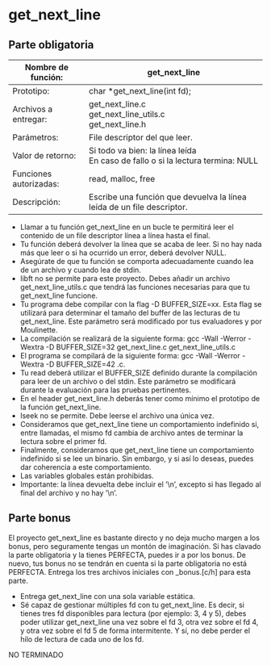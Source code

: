 # get_next_line

## Parte obligatoria

<div align="center">
 
| Nombre de función: | get_next_line |
|--------------------|---------------|
| Prototipo: | char *get_next_line(int fd); |
| Archivos a entregar: | get_next_line.c </br> get_next_line_utils.c </br> get_next_line.h |
| Parámetros: | File descriptor del que leer. |
| Valor de retorno: | Si todo va bien: la línea leída </br> En caso de fallo o si la lectura termina: NULL |
| Funciones autorizadas: | read, malloc, free |
| Descripción: | Escribe una función que devuelva la línea leída de un file descriptor. |

</div>

- Llamar a tu función get_next_line en un bucle te permitirá leer el contenido de
un file descriptor línea a línea hasta el final.
- Tu función deberá devolver la línea que se acaba de leer. Si no hay nada más que
leer o si ha ocurrido un error, deberá devolver NULL.
- Asegúrate de que tu función se comporta adecuadamente cuando lea de un archivo
y cuando lea de stdin.
- libft no se permite para este proyecto. Debes añadir un archivo get_next_line_utils.c
que tendrá las funciones necesarias para que tu get_next_line funcione.
- Tu programa debe compilar con la flag -D BUFFER_SIZE=xx. Esta flag se utilizará
para determinar el tamaño del buffer de las lecturas de tu get_next_line. Este
parámetro será modificado por tus evaluadores y por Moulinette.
- La compilación se realizará de la siguiente forma: gcc -Wall -Werror -Wextra -D
BUFFER_SIZE=32 get_next_line.c get_next_line_utils.c
- El programa se compilará de la siguiente forma:
gcc -Wall -Werror -Wextra -D BUFFER_SIZE=42 <archivos>.c.
- Tu read deberá utilizar el BUFFER_SIZE definido durante la compilación para leer
de un archivo o del stdin. Este parámetro se modificará durante la evaluación para
las pruebas pertinentes.
- En el header get_next_line.h deberás tener como mínimo el prototipo de la función get_next_line.
- lseek no se permite. Debe leerse el archivo una única vez.
- Consideramos que get_next_line tiene un comportamiento indefinido si, entre
llamadas, el mismo fd cambia de archivo antes de terminar la lectura sobre el
primer fd.
- Finalmente, consideramos que get_next_line tiene un comportamiento indefinido
si se lee un binario. Sin embargo, y si así lo deseas, puedes dar coherencia a este
comportamiento.
- Las variables globales están prohibidas.
- Importante: la línea devuelta debe incluir el ’\n’, excepto si has llegado al final del
archivo y no hay ’\n’.

## Parte bonus
El proyecto get_next_line es bastante directo y no deja mucho margen a los bonus,
pero seguramente tengas un montón de imaginación. Si has clavado la parte obligatoria
y la tienes PERFECTA, puedes ir a por los bonus. De nuevo, tus bonus no se tendrán en
cuenta si la parte obligatoria no está PERFECTA.
Entrega los tres archivos iniciales con _bonus.[c/h] para esta parte.
- Entrega get_next_line con una sola variable estática.
- Sé capaz de gestionar múltiples fd con tu get_next_line. Es decir, si tienes tres fd
disponibles para lectura (por ejemplo: 3, 4 y 5), debes poder utilizar get_next_line
una vez sobre el fd 3, otra vez sobre el fd 4, y otra vez sobre el fd 5 de forma
intermitente. Y sí, no debe perder el hilo de lectura de cada uno de los fd.
 
NO TERMINADO
